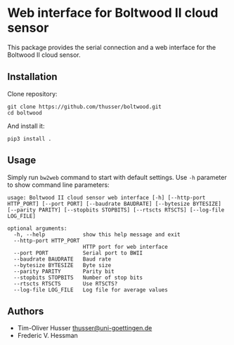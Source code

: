 # Web interface for Boltwood II cloud sensor
This package provides the serial connection and a web interface for the Boltwood II cloud sensor.


## Installation
Clone repository:

    git clone https://github.com/thusser/boltwood.git
    cd boltwood
    
And install it:

    pip3 install .


## Usage
Simply run `bw2web` command to start with default settings. Use `-h` parameter to show command line parameters:

    usage: Boltwood II cloud sensor web interface [-h] [--http-port HTTP_PORT] [--port PORT] [--baudrate BAUDRATE] [--bytesize BYTESIZE] [--parity PARITY] [--stopbits STOPBITS] [--rtscts RTSCTS] [--log-file LOG_FILE]

    optional arguments:
      -h, --help            show this help message and exit
      --http-port HTTP_PORT
                            HTTP port for web interface
      --port PORT           Serial port to BWII
      --baudrate BAUDRATE   Baud rate
      --bytesize BYTESIZE   Byte size
      --parity PARITY       Parity bit
      --stopbits STOPBITS   Number of stop bits
      --rtscts RTSCTS       Use RTSCTS?
      --log-file LOG_FILE   Log file for average values


## Authors
* Tim-Oliver Husser <thusser@uni-goettingen.de>
* Frederic V. Hessman
